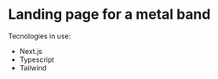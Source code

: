 <h1 aling="center"> Landing page for a metal band </h1>

 Tecnologies in use: 
 - Next.js
 - Typescript
 - Tailwind 
